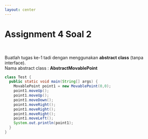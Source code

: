 ```yaml
---
layout: center
---
```


# Assignment 4 Soal 2

<br>

Buatlah tugas ke-1 tadi dengan menggunakan **abstract class** (tanpa interface). <br> Nama abstract class : **AbstractMovablePoint**

```java
class Test {
  public static void main(String[] args) {
    MovablePoint point1 = new MovablePoint(0,0);
    point1.moveUp();
    point1.moveUp();
    point1.moveDown();
    point1.moveRight();
    point1.moveRight();
    point1.moveRight();
    point1.moveLeft();
    System.out.println(point1);
  }
}
```




